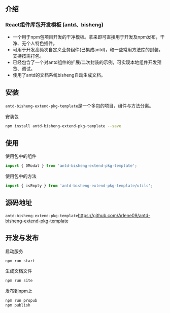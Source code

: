 ## 介绍


### React组件库包开发模板 (antd、bisheng)

- 一个用于npm包项目开发的干净模板。拿来即可直接用于开发及npm发布，干净、无个人特色插件。<br/>
- 可用于开发高频次自定义业务组件(已集成antd)，和一些常用方法库的封装，支持按需打包。<br/>
- 已经包含了一个对antd组件的扩展/二次封装的示例，可实现本地组件开发预览、调试。<br/>
- 使用了antd的文档系统bisheng自动生成文档。




## 安装

`antd-bisheng-extend-pkg-template`是一个多包的项目，组件与方法分离。

安装包
```sh
npm install antd-bisheng-extend-pkg-template --save
```

## 使用  

使用包中的组件  
```javascript
import { DModal } from 'antd-bisheng-extend-pkg-template';
```

使用包中的方法 
```javascript
import { isEmpty } from 'antd-bisheng-extend-pkg-template/utils';
```

## 源码地址

`antd-bisheng-extend-pkg-template`https://github.com/Arlene09/antd-bisheng-extend-pkg-template


## 开发与发布

启动服务 
```javascript
npm run start
```

生成文档文件
```javascript
npm run site
```

发布到npm上
```javascript
npm run propub
npm publish
```

